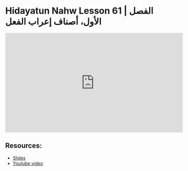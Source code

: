# Hidayatun Nahw Lesson 61 | الفصل الأول، أصناف إعراب الفعل

<iframe width="560" height="315" src="https://www.youtube-nocookie.com/embed/UKqU4IIgxTA?start=0" frameborder="0" allow="accelerometer; autoplay; encrypted-media; gyroscope; picture-in-picture" allowfullscreen="allowfullscreen"></iframe><BR>



## Resources:
- [Slides](https://github.com/arshare/resources_balagha_pdfs)
- [Youtube video](https://www.youtube.com/watch?v=UKqU4IIgxTA&list=PLzn0qdi6JpdtdAyaM2yvvY1Yk9i4EpLHD&index=122)
